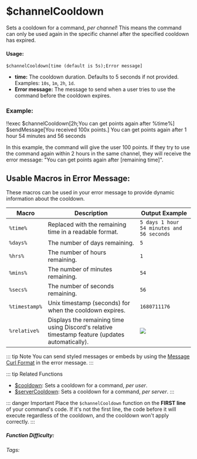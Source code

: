 # $channelCooldown

Sets a cooldown for a command, *per channel*! This means the command can only be used again in the specific channel after the specified cooldown has expired.

#### Usage:

`$channelCooldown[time (default is 5s);Error message]`

*   **time:** The cooldown duration.  Defaults to 5 seconds if not provided.  Examples: `10s`, `1m`, `2h`, `1d`.
*   **Error message:** The message to send when a user tries to use the command before the cooldown expires.

### Example:

<discord-messages>
  <discord-message :bot="false" role-color="#ffcc9a" author="Member">
    !!exec $channelCooldown[2h;You can get points again after %time%]<br>
    $sendMessage[You received 100x points.]
  </discord-message>
  <discord-message :bot="true" role-color="#0099ff" author="Custom Command" avatar="https://media.discordapp.net/avatars/725721249652670555/781224f90c3b841ba5b40678e032f74a.webp">
    You can get points again after 1 hour 54 minutes and 56 seconds
  </discord-message>
</discord-messages>

In this example, the command will give the user 100 points.  If they try to use the command again within 2 hours in the same channel, they will receive the error message: "You can get points again after [remaining time]".

## Usable Macros in Error Message:

These macros can be used in your error message to provide dynamic information about the cooldown.

| Macro        | Description                                       | Output Example                           |
| ------------ | ------------------------------------------------- | ---------------------------------------- |
| `%time%`     | Replaced with the remaining time in a readable format. | `5 days 1 hour 54 minutes and 56 seconds` |
| `%days%`     | The number of days remaining.                   | `5`                                      |
| `%hrs%`      | The number of hours remaining.                  | `1`                                      |
| `%mins%`     | The number of minutes remaining.                | `54`                                     |
| `%secs%`     | The number of seconds remaining.                | `56`                                     |
| `%timestamp%` | Unix timestamp (seconds) for when the cooldown expires. | `1680711176`                             |
| `%relative%` | Displays the remaining time using Discord's relative timestamp feature (updates automatically).  | ![](https://i.imgur.com/F2bAFnk.png)         |

::: tip Note
You can send styled messages or embeds by using the [Message Curl Format](../CodeReferences/ref.message_curl_format.md) in the error message.
:::

::: tip Related Functions
*   [$cooldown](../Cooldown/cooldown.md): Sets a cooldown for a command, *per user*.
*   [$serverCooldown](../Cooldown/serverCooldown.md): Sets a cooldown for a command, *per server*.
:::

::: danger Important
Place the `$channelCooldown` function on the **FIRST line** of your command's code.  If it's not the first line, the code before it will execute regardless of the cooldown, and the cooldown won't apply correctly.
:::

##### Function Difficulty: <Badge type="tip" text="Easy" vertical="middle" />

###### Tags: <Badge type="tip" text="Cooldown" vertical="middle" /> <Badge type="tip" text="Channel Cooldown" vertical="middle" /> <Badge type="tip" text="Raid Limit" vertical="middle" /> <Badge type="tip" text="Raid Limited" vertical="middle" />